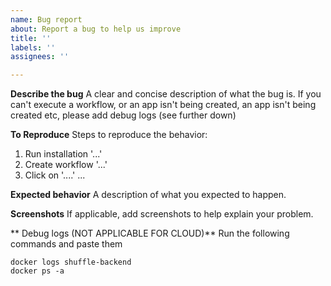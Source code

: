 ```yaml
---
name: Bug report
about: Report a bug to help us improve
title: ''
labels: ''
assignees: ''

---
```


**Describe the bug**
A clear and concise description of what the bug is. If you can't execute a workflow, or an app isn't being created, an app isn't being created etc, please add debug logs (see further down)

**To Reproduce**
Steps to reproduce the behavior:
1. Run installation '...'
2. Create workflow '...'
3. Click on '....'
...

**Expected behavior**
A description of what you expected to happen.

**Screenshots**
If applicable, add screenshots to help explain your problem.

** Debug logs (NOT APPLICABLE FOR CLOUD)**
Run the following commands and paste them
```
docker logs shuffle-backend
docker ps -a
```
